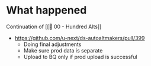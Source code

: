 # What happened

Continuation of [[🕎 00 - Hundred Alts]]
* https://github.com/u-next/ds-autoaltmakers/pull/399
	* Doing final adjustments
	* Make sure prod data is separate
	* Upload to BQ only if prod upload is successful